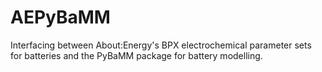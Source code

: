# AEPyBaMM
Interfacing between About:Energy's BPX electrochemical parameter sets for batteries and the PyBaMM package for battery modelling.
